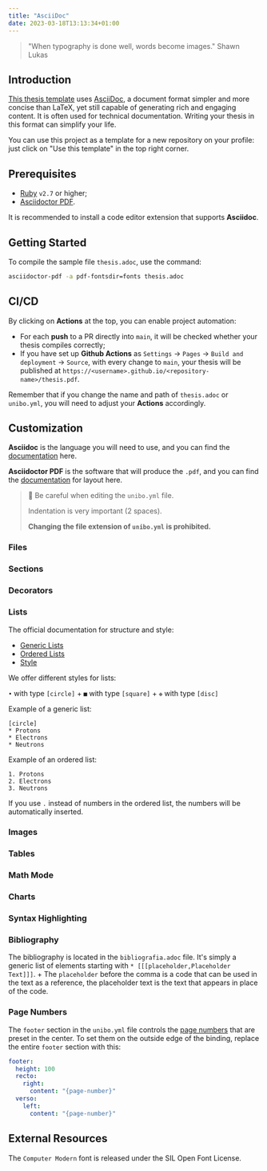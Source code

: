 ```yaml
---
title: "AsciiDoc"
date: 2023-03-18T13:13:34+01:00
---
```


> "When typography is done well, words become images."
> Shawn Lukas

## Introduction

[This thesis template](https://github.com/csunibo/asciidoc-thesis) uses [AsciiDoc](https://asciidoc.org), a document format simpler and more concise than LaTeX, yet still capable of generating rich and engaging content. It is often used for technical documentation. Writing your thesis in this format can simplify your life.

You can use this project as a template for a new repository on your profile: just click on "Use this template" in the top right corner.

## Prerequisites

- [Ruby](https://www.ruby-lang.org/en/) `v2.7` or higher;
- [Asciidoctor PDF](https://docs.asciidoctor.org/pdf-converter/latest/install/).

It is recommended to install a code editor extension that supports **Asciidoc**.

## Getting Started

To compile the sample file `thesis.adoc`, use the command:

```bash
asciidoctor-pdf -a pdf-fontsdir=fonts thesis.adoc
```

## CI/CD

By clicking on **Actions** at the top, you can enable project automation:

- For each **push** to a PR directly into `main`, it will be checked
  whether your thesis compiles correctly;
- If you have set up **Github Actions** as
  `Settings` → `Pages` → `Build and deployment` → `Source`, with every change to
  `main`, your thesis will be published at
  `https://<username>.github.io/<repository-name>/thesis.pdf`.

Remember that if you change the name and path of `thesis.adoc` or `unibo.yml`, you will
need to adjust your **Actions** accordingly.

## Customization

**Asciidoc** is the language you will need to use, and you can find the
[documentation](https://docs.asciidoctor.org/asciidoc/latest/) here.

**Asciidoctor PDF** is the software that will produce the `.pdf`, and you can find the
[documentation](https://docs.asciidoctor.org/pdf-converter/latest/) for layout here.

> 🚸 Be careful when editing the `unibo.yml` file.
>
> Indentation is very important (2 spaces).
>
> **Changing the file extension of `unibo.yml` is prohibited.**

### Files

### Sections

### Decorators

### Lists

The official documentation for structure and style:

- [Generic Lists](https://docs.asciidoctor.org/asciidoc/latest/lists/unordered/)
- [Ordered Lists](https://docs.asciidoctor.org/asciidoc/latest/lists/unordered/)
- [Style](https://docs.asciidoctor.org/pdf-converter/latest/theme/list/)

We offer different styles for lists:

`•` with type `[circle]` +
`■` with type `[square]` +
`❉` with type `[disc]`

Example of a generic list:

```adoc
[circle]
* Protons
* Electrons
* Neutrons
```

Example of an ordered list:

```adoc
1. Protons
2. Electrons
3. Neutrons
```

If you use `.` instead of numbers in the ordered list, the numbers
will be automatically inserted.

### Images

### Tables

### Math Mode

### Charts

### Syntax Highlighting

### Bibliography

The bibliography is located in the `bibliografia.adoc` file.
It's simply a generic list of elements starting with
`* [[[placeholder,Placeholder Text]]]`. +
The `placeholder` before the comma is a code that can be
used in the text as a reference, the placeholder text is
the text that appears in place of the code.

### Page Numbers

The `footer` section in the `unibo.yml` file controls the [page numbers](https://docs.asciidoctor.org/pdf-converter/latest/theme/page-numbers/)
that are preset in the center. To set them on the outside edge of the
binding, replace the entire `footer` section with this:

```yaml
footer:
  height: 100
  recto:
    right:
      content: "{page-number}"
  verso:
    left:
      content: "{page-number}"
```

## External Resources

The `Computer Modern` font is released under the SIL Open Font License.
